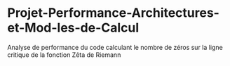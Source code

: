 # Projet-Performance-Architectures-et-Mod-les-de-Calcul
Analyse de performance du code calculant le nombre de zéros sur la ligne critique de la fonction Zêta de Riemann
